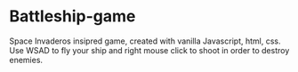 # Battleship-game
Space Invaderos insipred game, created with vanilla Javascript, html, css. Use WSAD to fly your ship and right mouse click to shoot in order to destroy enemies.
